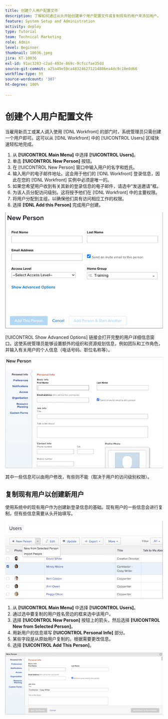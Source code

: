 ```yaml
---
title: 创建个人用户配置文件
description: 了解如何通过从头开始创建单个用户配置文件或复制现有的用户来添加用户。
feature: System Setup and Administration
activity: deploy
type: Tutorial
team: Technical Marketing
role: Admin
level: Beginner
thumbnail: 10036.jpeg
jira: KT-10036
exl-id: 91ac3283-c2ad-493e-869c-9cfccfae35dd
source-git-commit: a25a49e59ca483246271214886ea4dc9c10e8d66
workflow-type: ht
source-wordcount: '307'
ht-degree: 100%

---
```


# 创建个人用户配置文件

当雇用新员工或某人调入使用 [!DNL Workfront] 的部门时，系统管理员只需创建一个用户即可。这可以从 [!DNL Workfront] 中的 [!UICONTROL Users] 区域快速轻松地完成。

1. 从 **[!UICONTROL Main Menu]** 中选择 **[!UICONTROL Users]**。
1. 单击 **[!UICONTROL New Person]** 按钮。
1. 在 [!UICONTROL New Person] 窗口中输入用户的名字和姓氏。
1. 输入用户的电子邮件地址。这会用于他们的 [!DNL Workfront] 登录信息，因此在您的 [!DNL Workfront] 实例中必须是唯一的。
1. 如果您希望用户收到有关其新的登录信息的电子邮件，请选中“发送邀请”框。
1. 为该人员分配访问级别。这将授予他们在 [!DNL Workfront] 中的主要权限。
1. 将用户分配到主组，以确保他们具有访问相应工作的权限。
1. 选择 **[!DNL Add this Person]** 完成用户创建。

![[!UICONTROL New Person] 窗口](assets/admin-fund-adding-users-1.png)

[!UICONTROL Show Advanced Options] 链接会打开完整的用户详细信息窗口。这使系统管理员能够设置额外的组织和资源规划信息，例如团队和工作角色，并输入有关用户的个人信息（电话号码、职位名称等）。

![[!UICONTROL New Person] 窗口，来自于单击 [!UICONTROL Show Advanced Options]](assets/admin-fund-adding-users-2.png)

其中一些信息可以由用户修改，有些则不能（取决于用户的访问级别权限）。

## 复制现有用户以创建新用户

使用系统中的现有用户作为创建新登录信息的基础。现有用户的一些信息会进行复制，但有些信息需要从头开始填写。

![“新人”下拉菜单](assets/admin-fund-adding-users-3.png)

1. 从 **[!UICONTROL Main Menu]** 中选择 **[!UICONTROL Users]**。
1. 通过选中要复制的用户姓名旁边的框来选中该用户。
1. 选择 **[!UICONTROL New Person]** 按钮上的箭头，然后选择 **[!UICONTROL New from Selected Person]**。
1. 用新用户的信息填写 **[!UICONTROL Personal Info]** 部分。
1. 某些字段是从原始用户复制的。根据需要更改信息。
1. 选择 **[!UICONTROL Add This Person]**。

![[!UICONTROL New Person] 窗口](assets/admin-fund-adding-users-4.png)

<!--
Learn more URLs
Add users
-->
